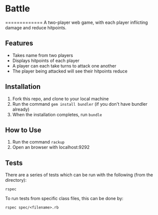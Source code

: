 # Battle
=============
A two-player web game, with each player inflicting damage and reduce hitpoints.

## Features
* Takes name from two players
* Displays hitpoints of each player
* A player can each take turns to attack one another
* The player being attacked will see their hitpoints reduce

## Installation
1. Fork this repo, and clone to your local machine
2. Run the command `gem install bundler` (if you don't have bundler already)
3. When the installation completes, run `bundle`

## How to Use
1. Run the command `rackup` 
2. Open an browser with localhost:9292

## Tests
There are a series of tests which can be run with the following (from the directory):
```
rspec
```
To run tests from specific class files, this can be done by:
```
rspec spec/<filename>.rb
```